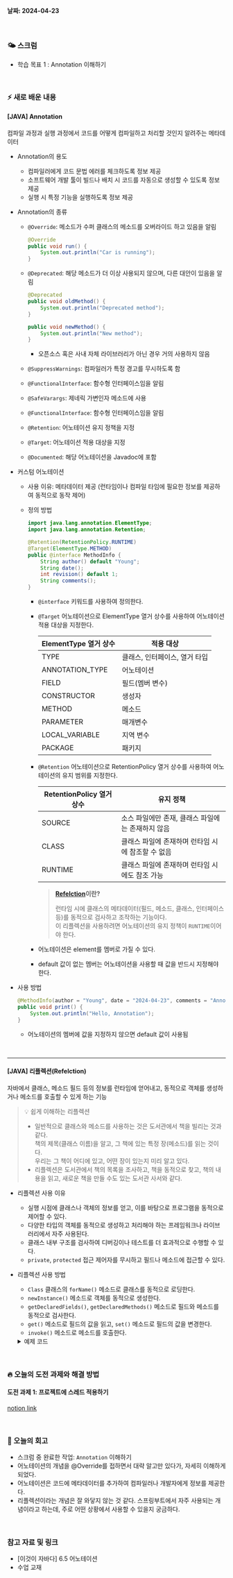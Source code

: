 #### 날짜: 2024-04-23

<br/>

### 🌤️ 스크럼

- 학습 목표 1 : Annotation 이해하기

<br/>

### ⚡️ 새로 배운 내용

#### [JAVA] Annotation

컴파일 과정과 실행 과정에서 코드를 어떻게 컴파일하고 처리할 것인지 알려주는 메타데이터

- Annotation의 용도

  - 컴파일러에게 코드 문법 에러를 체크하도록 정보 제공
  - 소프트웨어 개발 툴이 빌드나 배치 시 코드를 자동으로 생성할 수 있도록 정보 제공
  - 실행 시 특정 기능을 실행하도록 정보 제공

- Annotation의 종류

  - `@Override`: 메소드가 수퍼 클래스의 메소드를 오버라이드 하고 있음을 알림

    ```java
    @Override
    public void run() {
        System.out.println("Car is running");
    }
    ```

  - `@Deprecated`: 해당 메소드가 더 이상 사용되지 않으며, 다른 대안이 있음을 알림

    ```java
    @Deprecated
    public void oldMethod() {
        System.out.println("Deprecated method");
    }

    public void newMethod() {
        System.out.println("New method");
    }
    ```

    - 오픈소스 혹은 사내 자체 라이브러리가 아닌 경우 거의 사용하지 않음

  - `@SuppressWarnings`: 컴파일러가 특정 경고를 무시하도록 함
  - `@FunctionalInterface`: 함수형 인터페이스임을 알림
  - `@SafeVarargs`: 제네릭 가변인자 메소드에 사용
  - `@FunctionalInterface`: 함수형 인터페이스임을 알림
  - `@Retention`: 어노테이션 유지 정책을 지정
  - `@Target`: 어노테이션 적용 대상을 지정
  - `@Documented`: 해당 어노테이션을 Javadoc에 포함

- 커스텀 어노테이션

  - 사용 이유: 메타데이터 제공 (런타임이나 컴파일 타임에 필요한 정보를 제공하여 동적으로 동작 제어)
  - 정의 방법

    ```java
    import java.lang.annotation.ElementType;
    import java.lang.annotation.Retention;

    @Retention(RetentionPolicy.RUNTIME)
    @Target(ElementType.METHOD)
    public @interface MethodInfo {
        String author() default "Young";
        String date();
        int revision() default 1;
        String comments();
    }
    ```

    - `@interface` 키워드를 사용하여 정의한다.
    - `@Target` 어노테이션으로 ElementType 열거 상수를 사용하여 어노테이션 적용 대상을 지정한다.

      | ElementType 열거 상수 | 적용 대상                     |
      | --------------------- | ----------------------------- |
      | TYPE                  | 클래스, 인터페이스, 열거 타입 |
      | ANNOTATION_TYPE       | 어노테이션                    |
      | FIELD                 | 필드(멤버 변수)               |
      | CONSTRUCTOR           | 생성자                        |
      | METHOD                | 메소드                        |
      | PARAMETER             | 매개변수                      |
      | LOCAL_VARIABLE        | 지역 변수                     |
      | PACKAGE               | 패키지                        |

    - `@Retention` 어노테이션으로 RetentionPolicy 열거 상수를 사용하여 어노테이션의 유지 범위를 지정한다.

      | RetentionPolicy 열거 상수 | 유지 정책                                         |
      | ------------------------- | ------------------------------------------------- |
      | SOURCE                    | 소스 파일에만 존재, 클래스 파일에는 존재하지 않음 |
      | CLASS                     | 클래스 파일에 존재하며 런타임 시에 참조할 수 없음 |
      | RUNTIME                   | 클래스 파일에 존재하며 런타임 시에도 참조 가능    |

      > **[Refelction](#리플렉션refelction)이란?**
      >
      > 런타임 시에 클래스의 메타데이터(필드, 메소드, 클래스, 인터페이스 등)를 동적으로 검사하고 조작하는 기능이다.  
      > 이 리플렉션을 사용하려면 어노테이션의 유지 정책이 `RUNTIME`이어야 한다.

    - 어노테이션은 element를 멤버로 가질 수 있다.
    - default 값이 없는 멤버는 어노테이션을 사용할 때 값을 반드시 지정해야 한다.

- 사용 방법

  ```java
  @MethodInfo(author = "Young", date = "2024-04-23", comments = "Annotation Example")
  public void print() {
      System.out.println("Hello, Annotation");
  }
  ```

  - 어노테이션의 멤버에 값을 지정하지 않으면 default 값이 사용됨

<br/>

---

#### [JAVA] 리플렉션(Refelction)

자바에서 클래스, 메소드 필드 등의 정보를 런타임에 얻어내고, 동적으로 객체를 생성하거나 메소드를 호출할 수 있게 하는 기능

> 💡 쉽게 이해하는 리플렉션
>
> - 일반적으로 클래스와 메소드를 사용하는 것은 도서관에서 책을 빌리는 것과 같다.  
>    책의 제목(클래스 이름)을 알고, 그 책에 있는 특정 장(메소드)를 읽는 것이다.  
>    우리는 그 책이 어디에 있고, 어떤 장이 있는지 미리 알고 있다.
> - 리플렉션은 도서관에서 책의 목록을 조사하고, 책을 동적으로 찾고, 책의 내용을 읽고, 새로운 책을 만들 수도 있는 도서관 사서와 같다.

- 리플렉션 사용 이유

  - 실행 시점에 클래스나 객체의 정보를 얻고, 이를 바탕으로 프로그램을 동적으로 제어할 수 있다.
  - 다양한 타입의 객체를 동적으로 생성하고 처리해야 하는 프레임워크나 라이브러리에서 자주 사용된다.
  - 클래스 내부 구조를 검사하여 디버깅이나 테스트를 더 효과적으로 수행할 수 있다.
  - `private`, `protected` 접근 제어자를 무시하고 필드나 메소드에 접근할 수 있다.

- 리플렉션 사용 방법

  - `Class` 클래스의 `forName()` 메소드로 클래스를 동적으로 로딩한다.
  - `newInstance()` 메소드로 객체를 동적으로 생성한다.
  - `getDeclaredFields()`, `getDeclaredMethods()` 메소드로 필드와 메소드를 동적으로 검사한다.
  - `get()` 메소드로 필드의 값을 읽고, `set()` 메소드로 필드의 값을 변경한다.
  - `invoke()` 메소드로 메소드를 호출한다.

  <details>
  <summary>예제 코드</summary>

  1. 클래스 객체 가져오기

  ```java
    public class ReflectionExample {
    public static void main(String[] args) {
      try {
        // 클래스 객체를 가져오는 방법 1: Class.forName()
        Class<?> clazz = Class.forName("com.example.MyClass");

        // 클래스 객체를 가져오는 방법 2: 클래스명.class
        Class<?> clazz2 = MyClass.class;

        // 클래스 객체를 가져오는 방법 3: 객체의 getClass() 메서드 사용
        MyClass myClassInstance = new MyClass();
        Class<?> clazz3 = myClassInstance.getClass();

        System.out.println("Class name: " + clazz.getName());
      } catch (ClassNotFoundException e) {
        e.printStackTrace();
      }
    }
    }
  ```

  2. 객체 생성하기

  ```java
  import java.lang.reflect.Field;
  public class ReflectionExample {
  public static void main(String[] args) {
      try {
          MyClass myClassInstance = new MyClass();
          // 클래스 객체를 가져옴
          Class<?> clazz = myClassInstance.getClass();

          // 필드를 가져옴
          Field field = clazz.getDeclaredField("privateField");

          // 접근 가능하도록 설정
          field.setAccessible(true);

          // 필드 값 설정
          field.set(myClassInstance, "새로운 값");

          // 필드 값 출력
          System.out.println("Updated Field Value: " + field.get(myClassInstance));
      } catch (Exception e) {
          e.printStackTrace();
      }
    }
  }

  class MyClass {
  private String privateField = "기본 값";
  }

  ```

  3. 메서드 호출하기

  ```java
  import java.lang.reflect.Method;

  public class ReflectionExample {
    public static void main(String[] args) {
        try {
            MyClass myClassInstance = new MyClass();

            // 클래스 객체를 가져옴
            Class<?> clazz = myClassInstance.getClass();

            // 메서드를 가져옴
            Method method = clazz.getDeclaredMethod("privateMethod");

            // 접근 가능하도록 설정
            method.setAccessible(true);

            // 메서드 호출
            method.invoke(myClassInstance);
        } catch (Exception e) {
            e.printStackTrace();
        }
      }
  }
  ```

  </details>

<br/>

### 🔥 오늘의 도전 과제와 해결 방법

#### 도전 과제 1: 프로젝트에 스레드 적용하기

[notion link](https://www.notion.so/goorm/92ed1dedb9e141569c28a92df6c7af15?pvs=4)

<br/>

### 🤔 오늘의 회고

- 스크럼 중 완료한 작업: `Annotation` 이해하기
- 어노테이션의 개념을 @Override를 접하면서 대략 알고만 있다가, 자세히 이해하게 되었다.
- 어노테이션은 코드에 메타데이터를 추가하여 컴파일러나 개발자에게 정보를 제공한다.
- 리플렉션이라는 개념은 잘 와닿지 않는 것 같다. 스프링부트에서 자주 사용되는 개념이라고 하는데, 주로 어떤 상황에서 사용할 수 있을지 궁금하다.

<br/>

### 참고 자료 및 링크

- [이것이 자바다] 6.5 어노테이션
- 수업 교재
